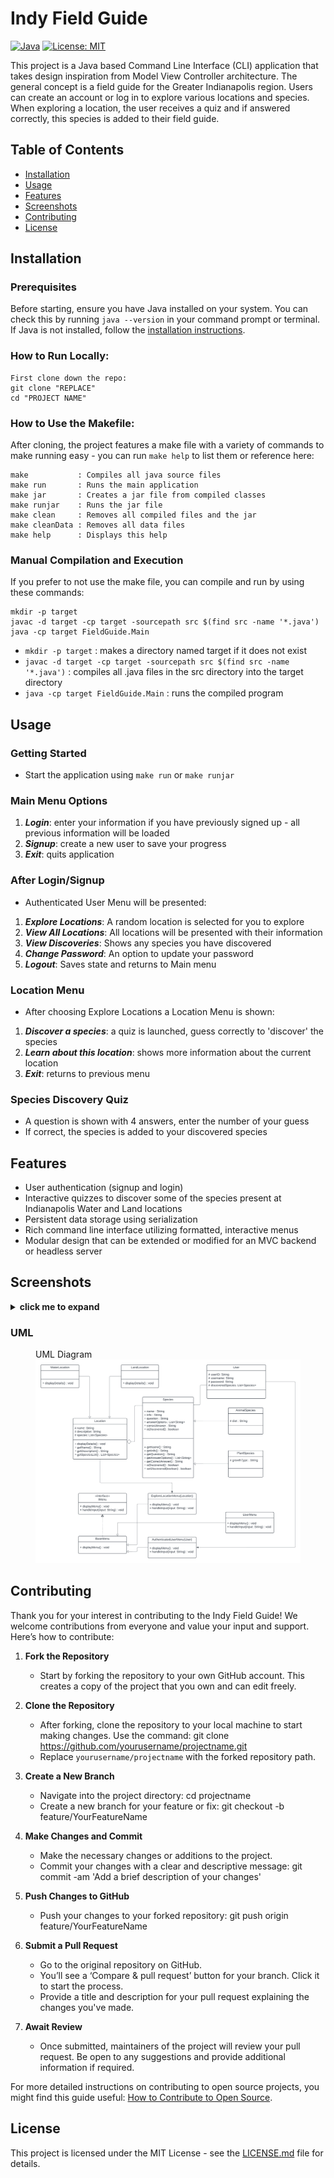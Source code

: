 # Indy Field Guide

[![Java](https://img.shields.io/badge/Java-orange?style=flat&logo=java)](https://java.com)
[![License: MIT](https://img.shields.io/badge/License-MIT-yellow.svg)](https://opensource.org/licenses/MIT)

This project is a Java based Command Line Interface (CLI) application that takes design inspiration from Model View Controller architecture. The general concept is a field guide for the Greater Indianapolis region. Users can create an account or log in to explore various locations and species. When exploring a location, the user receives a quiz and if answered correctly, this species is added to their field guide.

## Table of Contents
- [Installation](#installation)
- [Usage](#usage)
- [Features](#features)
- [Screenshots](#screenshots)
- [Contributing](#contributing)
- [License](#license)

## Installation

### Prerequisites
Before starting, ensure you have Java installed on your system. You can check this by running `java --version` in your command prompt or terminal.
If Java is not installed, follow the [installation instructions](https://java.com/en/download/help/download_options.html).

### How to Run Locally:

```
First clone down the repo:
git clone "REPLACE"
cd "PROJECT NAME"
```

### How to Use the Makefile:
After cloning, the project features a make file with a variety of commands to make running easy - you can run `make help` to list them or reference here:

```
make           : Compiles all java source files
make run       : Runs the main application
make jar       : Creates a jar file from compiled classes
make runjar    : Runs the jar file
make clean     : Removes all compiled files and the jar
make cleanData : Removes all data files
make help      : Displays this help
```

### Manual Compilation and Execution
If you prefer to not use the make file, you can compile and run by using these commands:

```
mkdir -p target
javac -d target -cp target -sourcepath src $(find src -name '*.java')
java -cp target FieldGuide.Main
```

- `mkdir -p target` : makes a directory named target if it does not exist
- `javac -d target -cp target -sourcepath src $(find src -name '*.java')` : compiles all .java files in the src directory into the target directory
- `java -cp target FieldGuide.Main` : runs the compiled program

## Usage
### Getting Started
- Start the application using `make run` or `make runjar`
### Main Menu Options
1. ***Login***: enter your information if you have previously signed up - all previous information will be loaded
2. ***Signup***: create a new user to save  your progress
3. ***Exit***: quits application
### After Login/Signup
- Authenticated User Menu will be presented:
1. ***Explore Locations***: A random location is selected for you to explore
2. ***View All Locations***: All locations will be presented with their information
3. ***View Discoveries***: Shows any species you have discovered
4. ***Change Password***: An option to update your password
5. ***Logout***: Saves state and returns to Main menu
### Location Menu
- After choosing Explore Locations a Location Menu is shown:
1. ***Discover a species***: a quiz is launched, guess correctly to 'discover' the species
2. ***Learn about this location***: shows more information about the current location
3. ***Exit***: returns to previous menu
### Species Discovery Quiz
- A question is shown with 4 answers, enter the number of your guess
- If correct, the species is added to your discovered species

## Features
- User authentication (signup and login)
- Interactive quizzes to discover some of the species present at Indianapolis Water and Land locations
- Persistent data storage using serialization
- Rich command line interface utilizing formatted, interactive menus
- Modular design that can be extended or modified for an MVC backend or headless server

## Screenshots
<details>
    <summary><strong>click me to expand</strong></summary>
    <p>
        <figure>
            <figcaption>Greeting Menu</figcaption>
            <img src="assets/UserMenu.png" alt="User Menu" width="600"/>
        </figure>
        <figure>
            <figcaption>Authenticate User Menu</figcaption>
            <img src="assets/AuthMenu.png" alt="Auth User Menu" width="600"/>
        </figure>
        <figure>
            <figcaption>Explore Location Menu</figcaption>
            <img src="assets/SampleLocationMenu.png" alt="Explore Location Menu" width="600"/>
        </figure>
        <figure>
            <figcaption>View All Locations</figcaption>
            <img src="assets/ViewAllLocations.png" alt="View All Locations" width="600"/>
        </figure>
        <figure>
            <figcaption>Example of a Quiz</figcaption>
            <img src="assets/QuizExample.png" alt="Quiz Screenshot" width="600"/>
        </figure>
    </p>
</details>

### UML
<figure>
    <figcaption>UML Diagram</figcaption>
    <img src="assets/UML.png" alt="UML Diagram"/>
</figure>

## Contributing

Thank you for your interest in contributing to the Indy Field Guide! We welcome contributions from everyone and value your input and support. Here’s how to contribute:

1. **Fork the Repository**
   - Start by forking the repository to your own GitHub account. This creates a copy of the project that you own and can edit freely.

2. **Clone the Repository**
   - After forking, clone the repository to your local machine to start making changes. Use the command:
     git clone https://github.com/yourusername/projectname.git
   - Replace `yourusername/projectname` with the forked repository path.

3. **Create a New Branch**
   - Navigate into the project directory:
     cd projectname
   - Create a new branch for your feature or fix:
     git checkout -b feature/YourFeatureName

4. **Make Changes and Commit**
   - Make the necessary changes or additions to the project.
   - Commit your changes with a clear and descriptive message:
     git commit -am 'Add a brief description of your changes'

5. **Push Changes to GitHub**
   - Push your changes to your forked repository:
     git push origin feature/YourFeatureName

6. **Submit a Pull Request**
   - Go to the original repository on GitHub.
   - You’ll see a ‘Compare & pull request’ button for your branch. Click it to start the process.
   - Provide a title and description for your pull request explaining the changes you've made.

7. **Await Review**
   - Once submitted, maintainers of the project will review your pull request. Be open to any suggestions and provide additional information if required.

For more detailed instructions on contributing to open source projects, you might find this guide useful: [How to Contribute to Open Source](https://opensource.guide/how-to-contribute/).

## License
This project is licensed under the MIT License - see the [LICENSE.md](LICENSE.md) file for details.